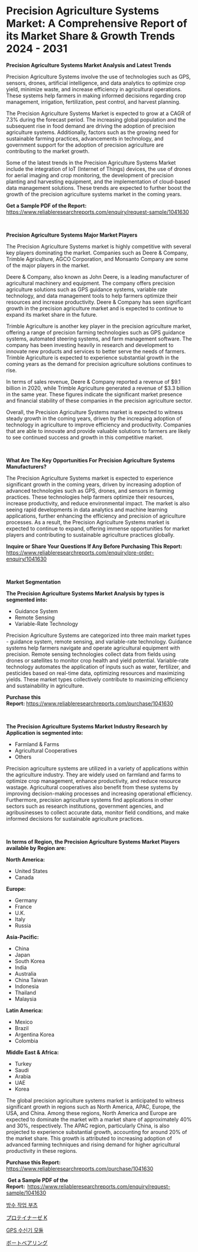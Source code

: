 <p><h1>Precision Agriculture Systems Market: A Comprehensive Report of its Market Share & Growth Trends 2024 - 2031</h1></p><p><strong>Precision Agriculture Systems Market Analysis and Latest Trends</strong></p>
<p><p>Precision Agriculture Systems involve the use of technologies such as GPS, sensors, drones, artificial intelligence, and data analytics to optimize crop yield, minimize waste, and increase efficiency in agricultural operations. These systems help farmers in making informed decisions regarding crop management, irrigation, fertilization, pest control, and harvest planning.</p><p>The Precision Agriculture Systems Market is expected to grow at a CAGR of 7.3% during the forecast period. The increasing global population and the subsequent rise in food demand are driving the adoption of precision agriculture systems. Additionally, factors such as the growing need for sustainable farming practices, advancements in technology, and government support for the adoption of precision agriculture are contributing to the market growth.</p><p>Some of the latest trends in the Precision Agriculture Systems Market include the integration of IoT (Internet of Things) devices, the use of drones for aerial imaging and crop monitoring, the development of precision planting and harvesting equipment, and the implementation of cloud-based data management solutions. These trends are expected to further boost the growth of the precision agriculture systems market in the coming years.</p></p>
<p><strong>Get a Sample PDF of the Report:&nbsp;</strong> <a href="https://www.reliableresearchreports.com/enquiry/request-sample/1041630">https://www.reliableresearchreports.com/enquiry/request-sample/1041630</a></p>
<p>&nbsp;</p>
<p><strong>Precision Agriculture Systems Major Market Players</strong></p>
<p><p>The Precision Agriculture Systems market is highly competitive with several key players dominating the market. Companies such as Deere & Company, Trimble Agriculture, AGCO Corporation, and Monsanto Company are some of the major players in the market. </p><p>Deere & Company, also known as John Deere, is a leading manufacturer of agricultural machinery and equipment. The company offers precision agriculture solutions such as GPS guidance systems, variable rate technology, and data management tools to help farmers optimize their resources and increase productivity. Deere & Company has seen significant growth in the precision agriculture market and is expected to continue to expand its market share in the future.</p><p>Trimble Agriculture is another key player in the precision agriculture market, offering a range of precision farming technologies such as GPS guidance systems, automated steering systems, and farm management software. The company has been investing heavily in research and development to innovate new products and services to better serve the needs of farmers. Trimble Agriculture is expected to experience substantial growth in the coming years as the demand for precision agriculture solutions continues to rise.</p><p>In terms of sales revenue, Deere & Company reported a revenue of $9.1 billion in 2020, while Trimble Agriculture generated a revenue of $3.3 billion in the same year. These figures indicate the significant market presence and financial stability of these companies in the precision agriculture sector.</p><p>Overall, the Precision Agriculture Systems market is expected to witness steady growth in the coming years, driven by the increasing adoption of technology in agriculture to improve efficiency and productivity. Companies that are able to innovate and provide valuable solutions to farmers are likely to see continued success and growth in this competitive market.</p></p>
<p>&nbsp;</p>
<p><strong>What Are The Key Opportunities For Precision Agriculture Systems Manufacturers?</strong></p>
<p><p>The Precision Agriculture Systems market is expected to experience significant growth in the coming years, driven by increasing adoption of advanced technologies such as GPS, drones, and sensors in farming practices. These technologies help farmers optimize their resources, increase productivity, and reduce environmental impact. The market is also seeing rapid developments in data analytics and machine learning applications, further enhancing the efficiency and precision of agriculture processes. As a result, the Precision Agriculture Systems market is expected to continue to expand, offering immense opportunities for market players and contributing to sustainable agriculture practices globally.</p></p>
<p><strong>Inquire or Share Your Questions If Any Before Purchasing This Report:</strong> <a href="https://www.reliableresearchreports.com/enquiry/pre-order-enquiry/1041630">https://www.reliableresearchreports.com/enquiry/pre-order-enquiry/1041630</a></p>
<p>&nbsp;</p>
<p><strong>Market Segmentation</strong></p>
<p><strong>The Precision Agriculture Systems Market Analysis by types is segmented into:</strong></p>
<p><ul><li>Guidance System</li><li>Remote Sensing</li><li>Variable-Rate Technology</li></ul></p>
<p><p>Precision Agriculture Systems are categorized into three main market types - guidance system, remote sensing, and variable-rate technology. Guidance systems help farmers navigate and operate agricultural equipment with precision. Remote sensing technologies collect data from fields using drones or satellites to monitor crop health and yield potential. Variable-rate technology automates the application of inputs such as water, fertilizer, and pesticides based on real-time data, optimizing resources and maximizing yields. These market types collectively contribute to maximizing efficiency and sustainability in agriculture.</p></p>
<p><strong>Purchase this Report:&nbsp;</strong><a href="https://www.reliableresearchreports.com/purchase/1041630">https://www.reliableresearchreports.com/purchase/1041630</a></p>
<p>&nbsp;</p>
<p><strong>The Precision Agriculture Systems Market Industry Research by Application is segmented into:</strong></p>
<p><ul><li>Farmland & Farms</li><li>Agricultural Cooperatives</li><li>Others</li></ul></p>
<p><p>Precision agriculture systems are utilized in a variety of applications within the agriculture industry. They are widely used on farmland and farms to optimize crop management, enhance productivity, and reduce resource wastage. Agricultural cooperatives also benefit from these systems by improving decision-making processes and increasing operational efficiency. Furthermore, precision agriculture systems find applications in other sectors such as research institutions, government agencies, and agribusinesses to collect accurate data, monitor field conditions, and make informed decisions for sustainable agriculture practices.</p></p>
<p>&nbsp;</p>
<p><strong>In terms of Region, the Precision Agriculture Systems Market Players available by Region are:</strong></p>
<p>
    <p> <strong> North America: </strong>
        <ul>
            <li>United States</li>
            <li>Canada</li>
        </ul>
        </p> 
    <p> <strong> Europe: </strong>
        <ul>
            <li>Germany</li>
            <li>France</li>
            <li>U.K.</li>
            <li>Italy</li>
            <li>Russia</li>
        </ul>
        </p> 
    <p> <strong> Asia-Pacific: </strong>
        <ul>
            <li>China</li>
            <li>Japan</li>
            <li>South Korea</li>
            <li>India</li>
            <li>Australia</li>
            <li>China Taiwan</li>
            <li>Indonesia</li>
            <li>Thailand</li>
            <li>Malaysia</li>
        </ul>
        </p> 
    <p> <strong> Latin America: </strong>
        <ul>
            <li>Mexico</li>
            <li>Brazil</li>
            <li>Argentina Korea</li>
            <li>Colombia</li>
        </ul>
        </p> 
    <p> <strong> Middle East & Africa: </strong>
        <ul>
            <li>Turkey</li>
            <li>Saudi</li>
            <li>Arabia</li>
            <li>UAE</li>
            <li>Korea</li>
        </ul>
    </p>
    </p>
<p><p>The global precision agriculture systems market is anticipated to witness significant growth in regions such as North America, APAC, Europe, the USA, and China. Among these regions, North America and Europe are expected to dominate the market with a market share of approximately 40% and 30%, respectively. The APAC region, particularly China, is also projected to experience substantial growth, accounting for around 20% of the market share. This growth is attributed to increasing adoption of advanced farming techniques and rising demand for higher agricultural productivity in these regions.</p></p>
<p><strong>Purchase this Report: </strong><a href="https://www.reliableresearchreports.com/purchase/1041630">https://www.reliableresearchreports.com/purchase/1041630</a></p>
<p>&nbsp;<strong>Get a Sample PDF of the Report:&nbsp;&nbsp;</strong><a href="https://www.reliableresearchreports.com/enquiry/request-sample/1041630">https://www.reliableresearchreports.com/enquiry/request-sample/1041630</a></p>
<p><strong></strong></p>
<p><p><a href="https://medium.com/@airanohannonzb68e5pb53oc1/%EB%B0%A9%EC%88%98-%EC%9E%91%EC%97%85-%EB%B6%80%EC%B8%A0-%EC%8B%9C%EC%9E%A5-%EC%A0%90%EC%9C%A0%EC%9C%A8-%EB%B3%80%ED%99%94-%EB%B0%8F-%EC%8B%9C%EC%9E%A5-%EC%84%B1%EC%9E%A5-%EB%8F%99%ED%96%A5-2024-2031-72a4e307d581">방수 작업 부츠</a></p><p><a href="https://medium.com/@nettierutherford2023/%E3%83%97%E3%83%AD%E3%83%86%E3%82%A2%E3%83%BC%E3%82%BCk%E5%B8%82%E5%A0%B4%E3%81%AF-%E5%B8%82%E5%A0%B4%E3%82%B7%E3%82%A7%E3%82%A2-%E5%B8%82%E5%A0%B4%E5%8B%95%E5%90%91-%E3%81%8A%E3%82%88%E3%81%B3%E5%B8%82%E5%A0%B4%E6%88%90%E9%95%B7%E3%81%AB%E9%96%A2%E3%81%99%E3%82%8B%E6%83%85%E5%A0%B1%E3%82%92%E6%8F%90%E4%BE%9B%E3%81%97%E3%81%A6%E3%81%84%E3%81%BE%E3%81%99-e9c056c17550">プロテイナーゼ K</a></p><p><a href="https://medium.com/@airanohannonzb68e5pb53oc1/gps-%EC%88%98%EC%8B%A0%EA%B8%B0-%EB%AA%A8%EB%93%88-%EC%8B%9C%EC%9E%A5-%EB%B3%B4%EA%B3%A0%EC%84%9C%EB%8A%94-%EC%9D%B4-%EC%8B%9C%EC%9E%A5%EC%9D%98-%EC%B5%9C%EC%8B%A0-%ED%8A%B8%EB%A0%8C%EB%93%9C%EC%99%80-%EC%84%B1%EC%9E%A5-%EA%B8%B0%ED%9A%8C%EB%A5%BC-%EB%B0%9D%ED%98%80%EC%A4%8D%EB%8B%88%EB%8B%A4-f837ce9fffe7">GPS 수신기 모듈</a></p><p><a href="https://medium.com/@nettierutherford2023/%E3%83%9C%E3%83%BC%E3%83%88%E3%83%99%E3%82%A2%E3%83%AA%E3%83%B3%E3%82%B0%E5%B8%82%E5%A0%B4%E3%81%AE%E6%B4%9E%E5%AF%9F-%E5%B8%82%E5%A0%B4%E3%81%AE%E3%83%88%E3%83%AC%E3%83%B3%E3%83%89-%E6%88%90%E9%95%B7-2024%E5%B9%B4%E3%81%8B%E3%82%892031%E5%B9%B4%E3%81%BE%E3%81%A7%E3%81%AE%E4%BA%88%E6%B8%AC-f45f01089881">ボートベアリング</a></p></p>